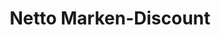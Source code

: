 ---
title: "Netto Marken-Discount"
url: /falkenstein-harz/netto-marken-discount/
shop: Supermarkt
---